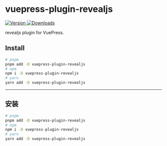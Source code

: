 # vuepress-plugin-revealjs

[![Version](https://img.shields.io/npm/v/vuepress-plugin-revealjs.svg?style=flat-square&logo=npm) ![Downloads](https://img.shields.io/npm/dm/vuepress-plugin-revealjs.svg?style=flat-square&logo=npm)](https://www.npmjs.com/package/vuepress-plugin-revealjs)

revealjs plugin for VuePress.

## Install

```bash
# pnpm
pnpm add -D vuepress-plugin-revealjs
# npm
npm i -D vuepress-plugin-revealjs
# yarn
yarn add -D vuepress-plugin-revealjs
```

---

## 安装

```bash
# pnpm
pnpm add -D vuepress-plugin-revealjs
# npm
npm i -D vuepress-plugin-revealjs
# yarn
yarn add -D vuepress-plugin-revealjs
```
